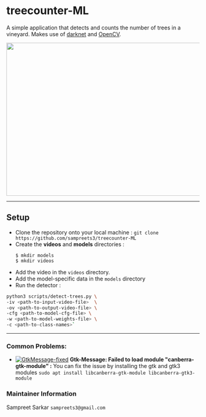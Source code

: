# treecounter-ML
A simple application that detects and counts the number of trees in a vineyard. Makes use of [darknet](https://pjreddie.com/darknet/) and [OpenCV](https://opencv.org/).

<p align="center">
    <img src="imgs/test.gif" width="600" height="400">                           
</p>

---

## Setup
- Clone the repository onto your local machine : `git clone https://github.com/sampreets3/treecounter-ML`
- Create the **videos** and **models** directories :
  ```
  $ mkdir models
  $ mkdir videos
  ```
- Add the video in the `videos` directory.
- Add the model-specific data in the `models` directory
- Run the detector :
```sh
python3 scripts/detect-trees.py \
-iv <path-to-input-video-file>  \
-ov <path-to-output-video-file> \
-cfg <path-to-model-cfg-file> \
-w <path-to-model-weights-file> \
-c <path-to-class-names>`
```
---

### Common Problems:

 - [![GtkMessage-fixed](https://img.shields.io/badge/GtkMessage-fixed-green.svg)](https://shields.io/) **Gtk-Message: Failed to load module "canberra-gtk-module" :** You can fix the issue by installing the gtk and gtk3 modules `sudo apt install libcanberra-gtk-module libcanberra-gtk3-module`

### Maintainer Information

Sampreet Sarkar `sampreets3@gmail.com`
